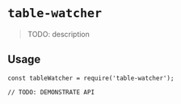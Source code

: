 # `table-watcher`

> TODO: description

## Usage

```
const tableWatcher = require('table-watcher');

// TODO: DEMONSTRATE API
```
